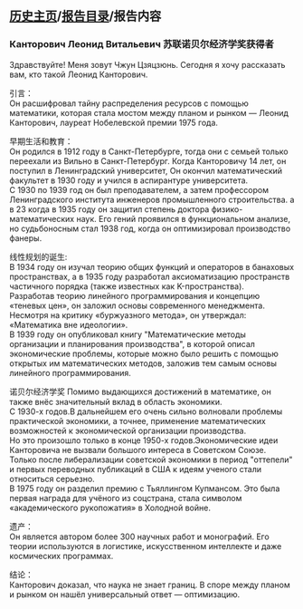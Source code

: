 ## [历史主页](../readme.md)/[报告目录](./readme.md)/报告内容

### Канторович Леонид Витальевич 苏联诺贝尔经济学奖获得者
Здравствуйте! Меня зовут Чжун Цзяцзюнь. Сегодня я хочу рассказать вам, кто такой Леонид Канторович.  

引言：  
Он расшифровал тайну распределения ресурсов с помощью математики, которая стала мостом между планом и рынком — Леонид Канторович, лауреат Нобелевской премии 1975 года.  

早期生活和教育：  
Он родился в 1912 году в Санкт-Петербурге, тогда они с семьей только переехали из Вильно в Санкт-Петербург. Когда Канторовичу 14 лет, он поступил в Ленинградский университет, Он окончил математический факультет в 1930 году и учился в аспирантуре университета.  
С 1930 по 1939 год он был преподавателем, а затем профессором Ленинградского института инженеров промышленного строительства.
а в 23 когда в 1935 году он защитил степень доктора физико-математических наук. Его гений проявился в функциональном анализе, но судьбоносным стал 1938 год, когда он оптимизировал производство фанеры.  

线性规划的诞生:  
В 1934 году он изучал теорию общих функций и операторов в банаховых пространствах, а в 1935 году разработал аксиоматизацию пространств частичного порядка (также известных как K-пространства).  
Разработав теорию линейного программирования и концепцию «теневых цен», он заложил основы современного менеджмента. Несмотря на критику «буржуазного метода», он утверждал: «Математика вне идеологии».  
В 1939 году он опубликовал книгу "Математические методы организации и планирования производства", в которой описал экономические проблемы, которые можно было решить с помощью открытых им математических методов, заложив тем самым основы линейного программирования.  

诺贝尔经济学奖
Помимо выдающихся достижений в математике, он также внёс значительный вклад в область экономики.  
С 1930-х годов.В дальнейшем его очень сильно волновали проблемы практической экономики, а точнее, применение математических возможностей к экономической организации производства.  
Но это произошло только в конце 1950-х годов.Экономические идеи Канторовича не вызвали большого интереса в Советском Союзе.  
Только после либерализации советской экономики в период "оттепели" и первых переводных публикаций в США к идеям ученого стали относиться серьезно.  
В 1975 году он разделил премию с Тьяллингом Купмансом. Это была первая награда для учёного из соцстрана, стала символом «академического рукопожатия» в Холодной войне.  

遗产：  
Он является автором более 300 научных работ и монографий.
Его теории используются в логистике, искусственном интеллекте и даже космических программах.

结论：  
Канторович доказал, что наука не знает границ. В споре между планом и рынком он нашёл универсальный ответ — оптимизацию.



